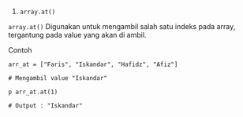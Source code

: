 1. `array.at()`

`array.at()` Digunakan untuk mengambil salah satu indeks pada array, tergantung pada value yang akan di ambil. 

Contoh 

```
arr_at = ["Faris", "Iskandar", "Hafidz", "Afiz"]

# Mengambil value "Iskandar"

p arr_at.at(1)

# Output : "Iskandar"
```